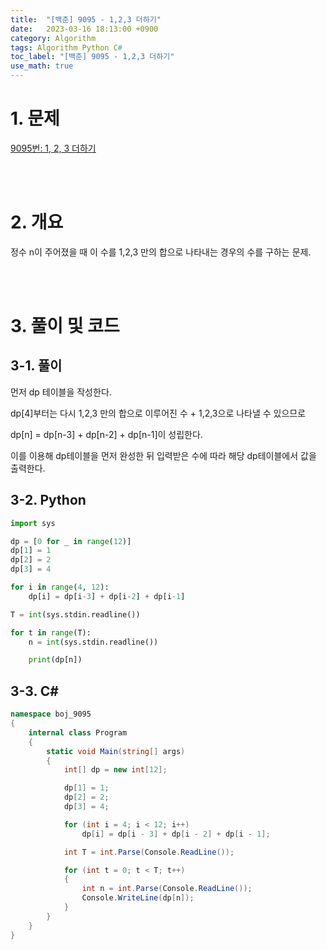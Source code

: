 ```yaml
---
title:  "[백준] 9095 - 1,2,3 더하기"
date:   2023-03-16 18:13:00 +0900
category: Algorithm
tags: Algorithm Python C#
toc_label: "[백준] 9095 - 1,2,3 더하기"
use_math: true
---
```


# 1. 문제
[9095번: 1, 2, 3 더하기](https://www.acmicpc.net/problem/9095)


<br/>
<br/>

# 2. 개요
정수 n이 주어졌을 때 이 수를 1,2,3 만의 합으로 나타내는 경우의 수를 구하는 문제.


<br/>
<br/>

# 3. 풀이 및 코드
## 3-1. 풀이
먼저 dp 테이블을 작성한다.

dp[4]부터는 다시 1,2,3 만의 합으로 이루어진 수 + 1,2,3으로 나타낼 수 있으므로

dp[n] = dp[n-3] + dp[n-2] + dp[n-1]이 성립한다.

이를 이용해 dp테이블을 먼저 완성한 뒤 입력받은 수에 따라 해당 dp테이블에서 값을 출력한다.

## 3-2. Python

```python
import sys

dp = [0 for _ in range(12)]
dp[1] = 1
dp[2] = 2
dp[3] = 4

for i in range(4, 12):
    dp[i] = dp[i-3] + dp[i-2] + dp[i-1]

T = int(sys.stdin.readline())

for t in range(T):
    n = int(sys.stdin.readline())

    print(dp[n])
```

## 3-3. C#

```csharp
namespace boj_9095
{
    internal class Program
    {
        static void Main(string[] args)
        {
            int[] dp = new int[12];

            dp[1] = 1;
            dp[2] = 2;
            dp[3] = 4;

            for (int i = 4; i < 12; i++)
                dp[i] = dp[i - 3] + dp[i - 2] + dp[i - 1];

            int T = int.Parse(Console.ReadLine());

            for (int t = 0; t < T; t++)
            {
                int n = int.Parse(Console.ReadLine());
                Console.WriteLine(dp[n]);
            }
        }
    }
}
```